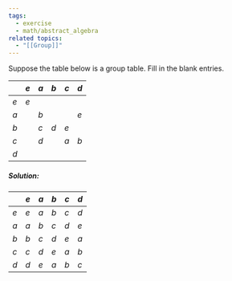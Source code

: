 ```yaml
---
tags:
  - exercise
  - math/abstract_algebra
related topics:
  - "[[Group]]"
---
```

Suppose the table below is a group table. Fill in the blank entries.

| | $e$ | $a$ | $b$ | $c$ | $d$ |
| --- | --- | --- | --- | --- | --- |
| $e$ | $e$ | |     | |     |
| $a$ | | $b$ | |     | $e$ |
| $b$ | | $c$ | $d$ | $e$ | |
| $c$ | | $d$ | | $a$ | $b$ |
| $d$ | |     | |     | |
##### Solution:

| | $e$ | $a$ | $b$ | $c$ | $d$ |
| --- | --- | --- | --- | --- | --- |
| $e$ | $e$ | $a$ | $b$ | $c$ | $d$ |
| $a$ | $a$ | $b$ | $c$ | $d$ | $e$ |
| $b$ | $b$ | $c$ | $d$ | $e$ | $a$ |
| $c$ | $c$ | $d$ | $e$ | $a$ | $b$ |
| $d$ | $d$ | $e$ | $a$ | $b$ | $c$ |
